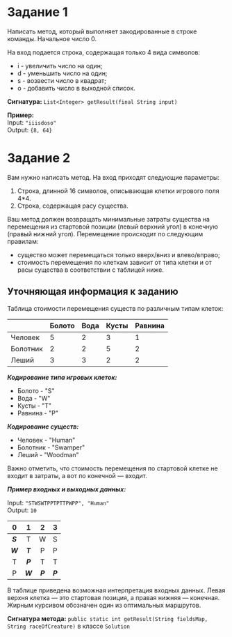 # Задание 1

Написать метод, который выполняет закодированные в строке команды. Начальное число 0.

На вход подается строка, содержащая только 4 вида символов:

* i - увеличить число на один;
* d - уменьшить число на один;
* s - возвести число в квадрат;
* o - добавить число в выходной список.

**Сигнатура:** `List<Integer> getResult(final String input)`

**Пример:**<br>
Input: `"iiisdoso"`<br/>
Output: `{8, 64}`

# Задание 2

Вам нужно написать метод. На вход приходят следующие параметры:

1. Строка, длинной 16 символов, описывающая клетки игрового поля 4*4.
2. Строка, содержащая расу существа.

Ваш метод должен возвращать минимальные затраты существа на перемещения из стартовой позиции (левый верхний угол) в
конечную
(правый нижний угол). Перемещение происходит по следующим правилам:

* существо может перемещаться только вверх/вниз и влево/вправо;
* стоимость перемещения по клеткам зависит от типа клетки и от расы существа в соответствии с таблицей ниже.

## Уточняющая информация к заданию

Таблица стоимости перемещения существ по различным типам клеток:

&nbsp;|Болото|Вода|Кусты|Равнина
--- | --- | --- | --- | --- 
Человек|5|2|3|1
Болотник|2|2|5|2
Леший|3|3|2|2

***Кодирование типа игровых клеток:***

* Болото - "S"
* Вода - "W"
* Кусты - "T"
* Равнина - "P"

***Кодирование существ:***

* Человек - "Human"
* Болотник - "Swamper"
* Леший - "Woodman"

Важно отметить, что стоимость перемещения по стартовой клетке не входит в затраты, а вот по конечной — входит.

***Пример входных и выходных данных:***

Input: `"STWSWTPPTPTTPWPP", "Human"`<br/>
Output: `10`

0|1|2|3
:---:|:---:|:---:|:---:|
***S***|T|W|S
***W***|***T***|P|P
T|***P***|T|T
P|***W***|***P***|***P***

В таблице приведена возможная интерпретация входных данных. Левая верхня клетка — это стартовая позиция, а правая нижняя
— конечная. Жирным курсивом обозначен один из оптимальных маршрутов.

**Сигнатура метода:** `public static int getResult(String fieldsMap, String raceOfCreature)` в классе `Solution`